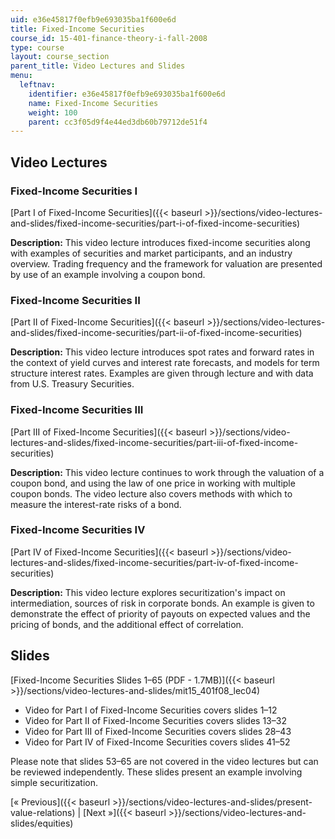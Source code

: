 ```yaml
---
uid: e36e45817f0efb9e693035ba1f600e6d
title: Fixed-Income Securities
course_id: 15-401-finance-theory-i-fall-2008
type: course
layout: course_section
parent_title: Video Lectures and Slides
menu:
  leftnav:
    identifier: e36e45817f0efb9e693035ba1f600e6d
    name: Fixed-Income Securities
    weight: 100
    parent: cc3f05d9f4e44ed3db60b79712de51f4
---
```


Video Lectures
--------------

### Fixed-Income Securities I

[Part I of Fixed-Income Securities]({{< baseurl >}}/sections/video-lectures-and-slides/fixed-income-securities/part-i-of-fixed-income-securities)

**Description:** This video lecture introduces fixed-income securities along with examples of securities and market participants, and an industry overview. Trading frequency and the framework for valuation are presented by use of an example involving a coupon bond.

### Fixed-Income Securities II

[Part II of Fixed-Income Securities]({{< baseurl >}}/sections/video-lectures-and-slides/fixed-income-securities/part-ii-of-fixed-income-securities)

**Description:** This video lecture introduces spot rates and forward rates in the context of yield curves and interest rate forecasts, and models for term structure interest rates. Examples are given through lecture and with data from U.S. Treasury Securities.

### Fixed-Income Securities III

[Part III of Fixed-Income Securities]({{< baseurl >}}/sections/video-lectures-and-slides/fixed-income-securities/part-iii-of-fixed-income-securities)

**Description:** This video lecture continues to work through the valuation of a coupon bond, and using the law of one price in working with multiple coupon bonds. The video lecture also covers methods with which to measure the interest-rate risks of a bond.

### Fixed-Income Securities IV

[Part IV of Fixed-Income Securities]({{< baseurl >}}/sections/video-lectures-and-slides/fixed-income-securities/part-iv-of-fixed-income-securities)

**Description:** This video lecture explores securitization's impact on intermediation, sources of risk in corporate bonds. An example is given to demonstrate the effect of priority of payouts on expected values and the pricing of bonds, and the additional effect of correlation.

Slides
------

[Fixed-Income Securities Slides 1–65 (PDF - 1.7MB)]({{< baseurl >}}/sections/video-lectures-and-slides/mit15_401f08_lec04)

*   Video for Part I of Fixed-Income Securities covers slides 1–12
*   Video for Part II of Fixed-Income Securities covers slides 13–32
*   Video for Part III of Fixed-Income Securities covers slides 28–43
*   Video for Part IV of Fixed-Income Securities covers slides 41–52

Please note that slides 53–65 are not covered in the video lectures but can be reviewed independently. These slides present an example involving simple securitization.

[« Previous]({{< baseurl >}}/sections/video-lectures-and-slides/present-value-relations) | [Next »]({{< baseurl >}}/sections/video-lectures-and-slides/equities)